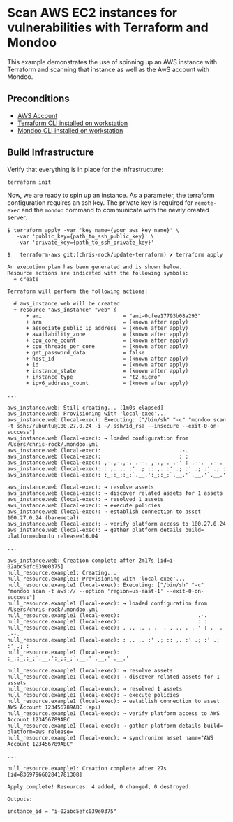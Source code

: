 # Scan AWS EC2 instances for vulnerabilities with Terraform and Mondoo

This example demonstrates the use of spinning up an AWS instance with Terraform and scanning that instance as well as the AwS account with Mondoo.

## Preconditions

 * [AWS Account](https://aws.amazon.com/free/)
 * [Terraform CLI installed on workstation](https://learn.hashicorp.com/terraform/getting-started/install.html)
 * [Mondoo CLI installed on workstation](https://mondoo.io/docs/agent/installation)

## Build Infrastructure

Verify that everything is in place for the infrastructure:

```
terraform init
```

Now, we are ready to spin up an instance. As a parameter, the terraform configuration requires an ssh key. The private key is required for `remote-exec` and the `mondoo` command to communicate with the newly created server.

```
$ terraform apply -var 'key_name={your_aws_key_name}' \
   -var 'public_key={path_to_ssh_public_key}' \
   -var 'private_key={path_to_ssh_private_key}'
```

```
$   terraform-aws git:(chris-rock/update-terraform) ✗ terraform apply  

An execution plan has been generated and is shown below.
Resource actions are indicated with the following symbols:
  + create

Terraform will perform the following actions:

  # aws_instance.web will be created
  + resource "aws_instance" "web" {
      + ami                          = "ami-0cfee17793b08a293"
      + arn                          = (known after apply)
      + associate_public_ip_address  = (known after apply)
      + availability_zone            = (known after apply)
      + cpu_core_count               = (known after apply)
      + cpu_threads_per_core         = (known after apply)
      + get_password_data            = false
      + host_id                      = (known after apply)
      + id                           = (known after apply)
      + instance_state               = (known after apply)
      + instance_type                = "t2.micro"
      + ipv6_address_count           = (known after apply)

...

aws_instance.web: Still creating... [1m0s elapsed]
aws_instance.web: Provisioning with 'local-exec'...
aws_instance.web (local-exec): Executing: ["/bin/sh" "-c" "mondoo scan -t ssh://ubuntu@100.27.0.24 -i ~/.ssh/id_rsa --insecure --exit-0-on-success"]
aws_instance.web (local-exec): → loaded configuration from /Users/chris-rock/.mondoo.yml
aws_instance.web (local-exec):                         .-.
aws_instance.web (local-exec):                         : :
aws_instance.web (local-exec): ,-.,-.,-. .--. ,-.,-. .-' : .--.  .--.
aws_instance.web (local-exec): : ,. ,. :' .; :: ,. :' .; :' .; :' .; :
aws_instance.web (local-exec): :_;:_;:_;`.__.':_;:_;`.__.'`.__.'`.__.'

aws_instance.web (local-exec): → resolve assets
aws_instance.web (local-exec): → discover related assets for 1 assets
aws_instance.web (local-exec): → resolved 1 assets
aws_instance.web (local-exec): → execute policies
aws_instance.web (local-exec): → establish connection to asset 100.27.0.24 (baremetal)
aws_instance.web (local-exec): → verify platform access to 100.27.0.24
aws_instance.web (local-exec): → gather platform details build= platform=ubuntu release=16.04

...

aws_instance.web: Creation complete after 2m17s [id=i-02abc5efc039e0375]
null_resource.example1: Creating...
null_resource.example1: Provisioning with 'local-exec'...
null_resource.example1 (local-exec): Executing: ["/bin/sh" "-c" "mondoo scan -t aws:// --option 'region=us-east-1' --exit-0-on-success"]
null_resource.example1 (local-exec): → loaded configuration from /Users/chris-rock/.mondoo.yml
null_resource.example1 (local-exec):                         .-.
null_resource.example1 (local-exec):                         : :
null_resource.example1 (local-exec): ,-.,-.,-. .--. ,-.,-. .-' : .--.  .--.
null_resource.example1 (local-exec): : ,. ,. :' .; :: ,. :' .; :' .; :' .; :
null_resource.example1 (local-exec): :_;:_;:_;`.__.':_;:_;`.__.'`.__.'`.__.'

null_resource.example1 (local-exec): → resolve assets
null_resource.example1 (local-exec): → discover related assets for 1 assets
null_resource.example1 (local-exec): → resolved 1 assets
null_resource.example1 (local-exec): → execute policies
null_resource.example1 (local-exec): → establish connection to asset AWS Account 123456789ABC (api)
null_resource.example1 (local-exec): → verify platform access to AWS Account 123456789ABC
null_resource.example1 (local-exec): → gather platform details build= platform=aws release=
null_resource.example1 (local-exec): → synchronize asset name="AWS Account 123456789ABC"

...

null_resource.example1: Creation complete after 27s [id=8369796602841781308]

Apply complete! Resources: 4 added, 0 changed, 0 destroyed.

Outputs:

instance_id = "i-02abc5efc039e0375"


```